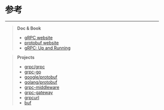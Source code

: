 # 参考

---

> **Doc & Book**
>
> * [gRPC website](https://grpc.io/)
> * [protobuf website](https://developers.google.com/protocol-buffers)
> * [gRPC: Up and Running](https://www.oreilly.com/library/view/grpc-up-and/9781492058328/)

> **Projects**
>
> * [grpc/grpc](https://github.com/grpc/grpc)
> * [grpc-go](https://github.com/grpc/grpc-go/)
> * [google/protobuf](https://github.com/google/protobuf)
> * [golang/protobuf](https://github.com/golang/protobuf)
> * [grpc-middleware](https://github.com/grpc-ecosystem/go-grpc-middleware)
> * [grpc-gateway](https://github.com/grpc-ecosystem/grpc-gateway)
> * [grpcurl](https://github.com/fullstorydev/grpcurl)
> * [buf](https://buf.build/)
